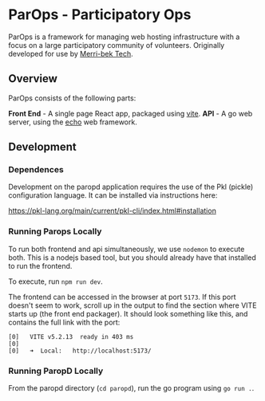 # ParOps - Participatory Ops

ParOps is a framework for managing web hosting infrastructure with a focus on a large participatory community of volunteers. Originally developed for use by [Merri-bek Tech](https://merri-bek.tech).

## Overview

ParOps consists of the following parts:

**Front End** - A single page React app, packaged using [vite](https://vitejs.dev/).
**API** - A go web server, using the [echo](https://echo.labstack.com/) web framework.

## Development

### Dependences

Development on the paropd application requires the use of the Pkl (pickle) configuration language. It can be installed via instructions here:

https://pkl-lang.org/main/current/pkl-cli/index.html#installation

### Running Parops Locally

To run both frontend and api simultaneously, we use `nodemon` to execute both. This is a nodejs based tool, but you should already have that installed to run the frontend.

To execute, run `npm run dev`.

The frontend can be accessed in the browser at port `5173`. If this port doesn't seem to work, scroll up in the output to find the section where VITE starts up (the front end packager). It should look something like this, and contains the full link with the port:

```
[0]   VITE v5.2.13  ready in 403 ms
[0]
[0]   ➜  Local:   http://localhost:5173/
```

### Running ParopD Locally

From the paropd directory (`cd paropd`), run the go program using `go run .`.
